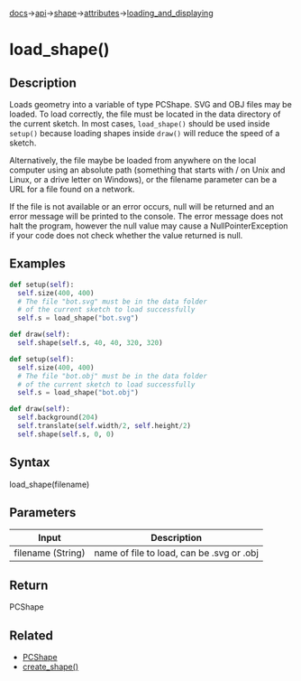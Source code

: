 [docs](/docs/)→[api](/docs/api)→[shape](/docs/api/shape/)→[attributes](/docs/api/shape/attributes/)→[loading_and_displaying](/docs/api/shape/loading_and_displaying/)

# load_shape()

## Description

Loads geometry into a variable of type PCShape. SVG and OBJ files may be loaded. To load correctly, the file must be located in the data directory of the current sketch. In most cases, `load_shape()` should be used inside `setup()` because loading shapes inside `draw()` will reduce the speed of a sketch.

Alternatively, the file maybe be loaded from anywhere on the local computer using an absolute path (something that starts with / on Unix and Linux, or a drive letter on Windows), or the filename parameter can be a URL for a file found on a network.

If the file is not available or an error occurs, null will be returned and an error message will be printed to the console. The error message does not halt the program, however the null value may cause a NullPointerException if your code does not check whether the value returned is null.

## Examples

```py
def setup(self):
  self.size(400, 400)
  # The file "bot.svg" must be in the data folder
  # of the current sketch to load successfully
  self.s = load_shape("bot.svg")

def draw(self):
  self.shape(self.s, 40, 40, 320, 320)
```

```py
def setup(self):
  self.size(400, 400)
  # The file "bot.obj" must be in the data folder
  # of the current sketch to load successfully
  self.s = load_shape("bot.obj")

def draw(self):
  self.background(204)
  self.translate(self.width/2, self.height/2)
  self.shape(self.s, 0, 0)
```

## Syntax

load_shape(filename)	

## Parameters

| Input    | Description                     |
|----------|---------------------------------|
| filename (String) | name of file to load, can be .svg or .obj |

## Return

PCShape	

## Related

- [PCShape](/docs/api/shape/PCShape/PCShape.md)
- [create_shape()](/docs/api/shape/PCShape/PCShape_create_shape_.md)